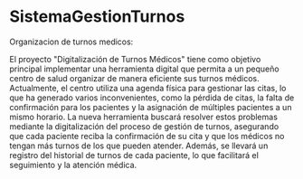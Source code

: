 # SistemaGestionTurnos
Organizacion de turnos medicos:

El proyecto "Digitalización de Turnos Médicos" tiene como objetivo principal implementar una herramienta digital que permita a un pequeño centro de salud organizar de manera eficiente sus turnos médicos. Actualmente, el centro utiliza una agenda física para gestionar las citas, lo que ha generado varios inconvenientes, como la pérdida de citas, la falta de confirmación para los pacientes y la asignación de múltiples pacientes a un mismo horario.
La nueva herramienta buscará resolver estos problemas mediante la digitalización del proceso de gestión de turnos, asegurando que cada paciente reciba la confirmación de su cita y que los médicos no tengan más turnos de los que pueden atender. Además, se llevará un registro del historial de turnos de cada paciente, lo que facilitará el seguimiento y la atención médica.
